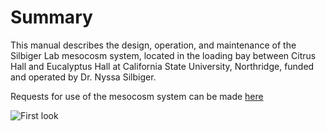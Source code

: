 # Summary

This manual describes the design, operation, and maintenance of the Silbiger Lab mesocosm system, located in the loading bay between Citrus Hall and Eucalyptus Hall at California State University, Northridge, funded and operated by Dr. Nyssa Silbiger.

Requests for use of the mesocosm system can be made [here](https://docs.google.com/forms/d/1LCZG39k8dJmIDLb5l6XBP8-Ow2yxawrKlUB2wUDesqg/edit)


![First look](images/Tanks_with_Apex.png)  
